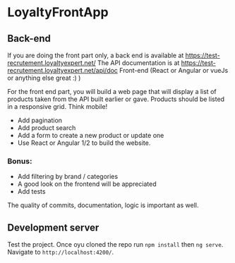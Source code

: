 # LoyaltyFrontApp

## Back-end

If you are doing the front part only, a back end is available at https://test-recrutement.loyaltyexpert.net/
The API documentation is at https://test-recrutement.loyaltyexpert.net/api/doc
Front-end (React or Angular or vueJs or anything else great :) )

For the front end part, you will build a web page that will display a list of products taken from the API built earlier or gave.
Products should be listed in a responsive grid. Think mobile!

- Add pagination
- Add product search
- Add a form to create a new product or update one
- Use React or Angular 1/2 to build the website.

### Bonus:

- Add filtering by brand / categories
- A good look on the frontend will be appreciated
- Add tests

The quality of commits, documentation, logic is important as well.

## Development server

Test the project. Once oyu cloned the repo run `npm install` then `ng serve`. Navigate to `http://localhost:4200/`.
